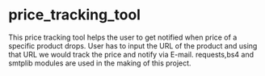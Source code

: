 # price_tracking_tool

This price tracking tool helps the user to get notified when price of a specific product drops.
User has to input the URL of the product and using that URL we would track the price and notify via E-mail.
requests,bs4 and smtplib modules are used in the making of this project.

